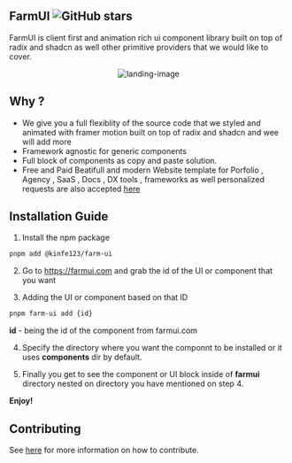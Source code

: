 ## FarmUI ![GitHub stars](https://img.shields.io/github/stars/Kinfe123/farm-ui)

FarmUI is client first and animation rich ui component library built on top of radix and shadcn as well other primitive providers that we would like to cover.

<p align="center">
  <img src="apps/www/public/opengraph-image.jpg" alt="landing-image" />
</p>

## Why ?

- We give you a full flexiblity of the source code that we styled and animated with framer motion built on top of radix and shadcn and
  wee will add more
- Framework agnostic for generic components
- Full block of components as copy and paste solution.
- Free and Paid Beatifull and modern Website template for Porfolio , Agency , SaaS , Docs , DX tools , frameworks as well personalized requests are also accepted [here](https://t.me/Kinfe123)

## Installation Guide

1. Install the npm package

```bash
pnpm add @kinfe123/farm-ui
```

2. Go to https://farmui.com and grab the id of the UI or component that you want

3. Adding the UI or component based on that ID

```bash
pnpm farm-ui add {id}
```

**id** - being the id of the component from farmui.com

4. Specify the directory where you want the componnt to be installed or it uses **components** dir by default.

5. Finally you get to see the component or UI block inside of **farmui** directory nested on directory you have mentioned on step 4.

**Enjoy!**

## Contributing

See [here](./.github/CONTRIBUTING.md) for more information on how to contribute.
